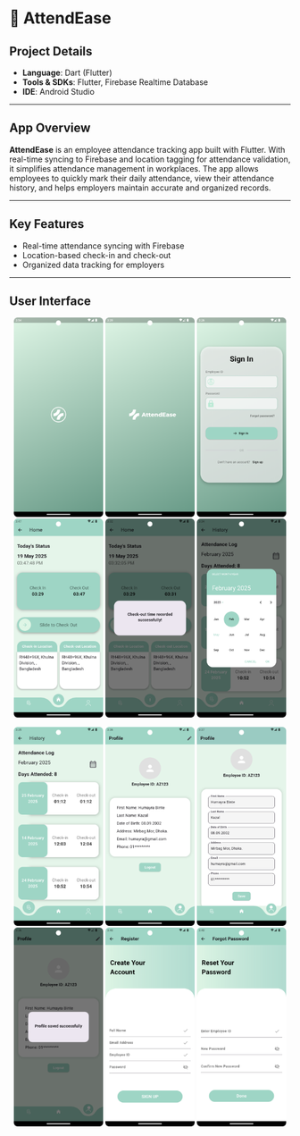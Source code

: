 # 📱 AttendEase

## Project Details  
- **Language**: Dart (Flutter)  
- **Tools & SDKs**: Flutter, Firebase Realtime Database  
- **IDE**: Android Studio

---

## App Overview

**AttendEase** is an employee attendance tracking app built with Flutter. With real-time syncing to Firebase and location tagging for attendance validation, it simplifies attendance management in workplaces. The app allows employees to quickly mark their daily attendance, view their attendance history, and helps employers maintain accurate and organized records.

---
##  Key Features
-  Real-time attendance syncing with Firebase  
-  Location-based check-in and check-out  
-  Organized data tracking for employers

--- 
##  User Interface

<p align="center">
  <img src="assets/Screenshots/1.png" width="160"/>
  <img src="assets/Screenshots/2.png" width="160"/>
  <img src="assets/Screenshots/3.png" width="160"/>
  <img src="assets/Screenshots/4.png" width="160"/>
  <img src="assets/Screenshots/5.png" width="160"/>
  <img src="assets/Screenshots/6.png" width="160"/>
</p>

<p align="center">
  <img src="assets/Screenshots/7.png" width="160"/>
  <img src="assets/Screenshots/8.png" width="160"/>
  <img src="assets/Screenshots/9.png" width="160"/>
  <img src="assets/Screenshots/10.png" width="160"/>
  <img src="assets/Screenshots/11.png" width="160"/>
  <img src="assets/Screenshots/12.png" width="160"/>
</p>

